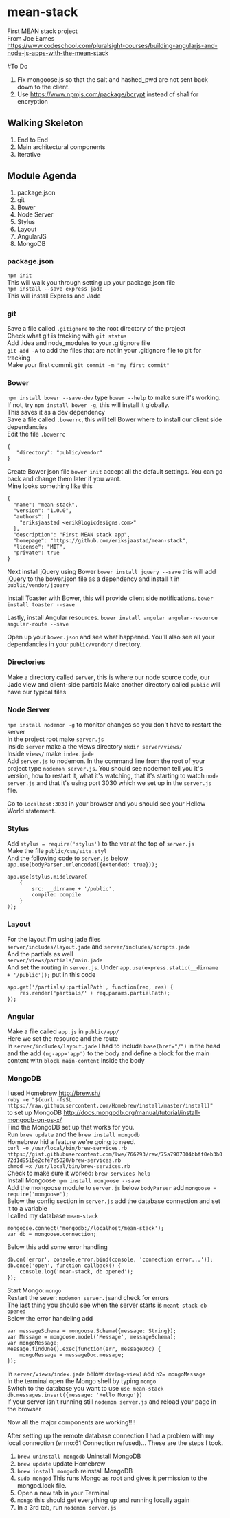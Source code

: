 # mean-stack
First MEAN stack project<br>
From Joe Eames<br>
https://www.codeschool.com/pluralsight-courses/building-angularjs-and-node-js-apps-with-the-mean-stack

#To Do
1. Fix mongoose.js so that the salt and hashed_pwd are not sent back down to the client.
2. Use https://www.npmjs.com/package/bcrypt instead of sha1 for encryption

## Walking Skeleton
1. End to End
2. Main architectural components
3. Iterative

## Module Agenda
1. package.json 
2. git
3. Bower
4. Node Server
5. Stylus
6. Layout
7. AngularJS
8. MongoDB

### package.json
`npm init`<br>
This will walk you through setting up your package.json file<br>
`npm install --save express jade`<br>
This will install Express and Jade<br>

### git
Save a file called `.gitignore` to the root directory of the project<br>
Check what git is tracking with `git status`<br>
Add .idea and node_modules to your .gitignore file<br>
`git add -A` to add the files that are not in your .gitignore file to git for tracking<br>
Make your first commit `git commit -m "my first commit"`<br>

### Bower
`npm install bower --save-dev` type `bower --help` to make sure it's working. If not, try `npm install bower -g`, this will install it globally.<br>
This saves it as a dev dependency<br>
Save a file called `.bowerrc`, this will tell Bower where to install our client side dependancies<br>
Edit the file `.bowerrc`
``` 
{
   "directory": "public/vendor"
}
```
Create Bower json file `bower init` accept all the default settings. You can go back and change them later if you want.<br>
Mine looks something like this
```
{
  "name": "mean-stack",
  "version": "1.0.0",
  "authors": [
    "eriksjaastad <erik@logicdesigns.com>"
  ],
  "description": "First MEAN stack app",
  "homepage": "https://github.com/eriksjaastad/mean-stack",
  "license": "MIT",
  "private": true
}
```
Next install jQuery using Bower `bower install jquery --save` this will add jQuery to the bower.json file as a dependency and install it in `public/vendor/jquery`

Install Toaster with Bower, this will provide client side notifications. `bower install toaster --save`

Lastly, install Angular resources. `bower install angular angular-resource angular-route --save`

Open up your `bower.json` and see what happened. You'll also see all your dependancies in your `public/vendor/` directory.

### Directories
Make a directory called `server`, this is where our node source code, our Jade view and client-side partials
Make another directory called `public` will have our typical files

### Node Server
`npm install nodemon -g` to monitor changes so you don't have to restart the server<br>
In the project root make `server.js`<br>
inside `server` make a the views directory `mkdir server/views/`<br>
Inside `views/` make `index.jade`<br>
Add `server.js` to nodemon. In the command line from the root of your project type `nodemon server.js`. You should see nodemon tell you it's version, how to restart it, what it's watching, that it's starting to watch `node server.js` and that it's using port 3030 which we set up in the `server.js` file.

Go to `localhost:3030` in your browser and you should see your Hellow World statement.

### Stylus
Add `stylus = require('stylus')` to the var at the top of `server.js`<br>
Make the file `public/css/site.styl`<br>
And the following code to `server.js` below `app.use(bodyParser.urlencoded({extended: true}));`
```
app.use(stylus.middleware(
	{
		src: __dirname + '/public',
		compile: compile
	}
));
```

### Layout
For the layout I'm using jade files<br>
`server/includes/layout.jade` and `server/includes/scripts.jade`<br>
And the partials as well<br>
`server/views/partials/main.jade`<br>
And set the routing in `server.js`. Under `app.use(express.static(__dirname + '/public'));` put in this code
```
app.get('/partials/:partialPath', function(req, res) {
	res.render('partials/' + req.params.partialPath);
});
```

### Angular
Make a file called `app.js` in `public/app/`<br>
Here we set the resource and the route<br>
In `server/includes/layout.jade` I had to include `base(href="/")` in the head and the add `(ng-app='app')` to the body and define a block for the main content witn `block main-content` inside the body

### MongoDB
I used Homebrew http://brew.sh/ <br>
`ruby -e "$(curl -fsSL https://raw.githubusercontent.com/Homebrew/install/master/install)"`<br>
to set up MongoDB http://docs.mongodb.org/manual/tutorial/install-mongodb-on-os-x/ <br>
Find the MongoDB set up that works for you.<br>
Run `brew update` and the `brew install mongodb`<br>
Homebrew hid a feature we're going to need.<br>
`curl -o /usr/local/bin/brew-services.rb https://gist.githubusercontent.com/lwe/766293/raw/75a7907004bbff0eb3b072d1d951be2cfe7e5020/brew-services.rb`<br>
`chmod +x /usr/local/bin/brew-services.rb`<br>
Check to make sure it worked: `brew services help`<br>
Install Mongoose `npm install mongoose --save`<br>
Add the mongoose module to `server.js` below `bodyParser` add `mongoose = require('mongoose');` <br>
Below the config section in `server.js` add the database connection and set it to a variable<br>
I called my database `mean-stack`<br>
```
mongoose.connect('mongodb://localhost/mean-stack'); 
var db = mongoose.connection;
```
Below this add some error handling
```
db.on('error', console.error.bind(console, 'connection error...'));
db.once('open', function callback() {
	console.log('mean-stack, db opened');
});
```
Start Mongo: `mongo`<br>
Restart the sever: `nodemon server.js`and check for errors<br>
The last thing you should see when the server starts is `meant-stack db opened`<br>
Below the error handeling add
```
var messageSchema = mongoose.Schema({message: String});
var Message = mongoose.model('Message', messageSchema);
var mongoMessage;
Message.findOne().exec(function(err, messageDoc) {
	mongoMessage = messageDoc.message;
});
```
In `server/views/index.jade` below `div(ng-view)` add `h2= mongoMessage`<br>
In the terminal open the Mongo shell by typing `mongo`<br>
Switch to the database you want to use `use mean-stack`<br>
`db.messages.insert({message: 'Hello Mongo'})`<br>
If your server isn't running still `nodemon server.js` and reload your page in the browser

Now all the major components are working!!!!

After setting up the remote database connection I had a problem with my local connection (errno:61 Connection refused)... These are the steps I took.

1. `brew uninstall mongodb` Uninstall MongoDB
2. `brew update` update Homebrew
3. `brew install mongodb` reinstall MongoDB
4. `sudo mongod` This runs Mongo as root and gives it permission to the mongod.lock file.
5. Open a new tab in your Terminal
6. `mongo` this should get everything up and running locally again
7. In a 3rd tab, run `nodemon server.js`


